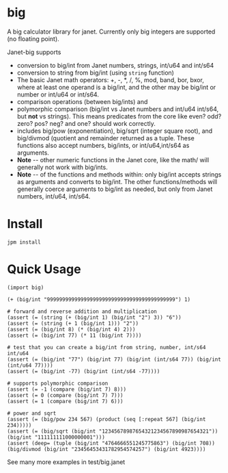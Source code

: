 # big

A big calculator library for janet. Currently only big integers are supported
(no floating point).

Janet-big supports 

* conversion to big/int from Janet numbers, strings, int/u64 and int/s64
* conversion to string from big/int (using `string` function)
* The basic Janet math operators:  +, -, *, /, %, mod, band, bor, bxor,
  where at least one operand is a big/int, and the other may be big/int
  or number or int/u64 or int/s64.
* comparison operations (between big/ints) and
* polymorphic comparison (big/int vs Janet numbers and int/u64 int/s64,
  but **not** vs strings).  This means predicates from the core like
  even? odd? zero? pos? neg? and one? should work correctly.
* includes big/pow (exponentiation), big/sqrt (integer square root), and
  big/divmod (quotient and remainder returned as a tuple.  These functions
  also accept numbers, big/ints, or int/u64,int/s64 as arguments.
* **Note** -- other numeric functions in the Janet core, like the math/ 
  will generally not work with big/ints.
* **Note** -- of the functions and methods within: only big/int accepts strings 
  as arguments and converts to big/int.  The other functions/methods will generally
  coerce arguments to big/int as needed, but only from Janet numbers, int/u64, int/s64.

# Install

```
jpm install
```

# Quick Usage

```
(import big)

(+ (big/int "999999999999999999999999999999999999999999") 1)

# forward and reverse addition and multiplication
(assert (= (string (+ (big/int 1) (big/int "2") 3)) "6"))
(assert (= (string (+ 1 (big/int 1))) "2"))
(assert (= (big/int 8) (* (big/int 4) 2)))
(assert (= (big/int 77) (* 11 (big/int 7))))

# test that you can create a big/int from string, number, int/s64 int/u64
(assert (= (big/int "77") (big/int 77) (big/int (int/s64 77)) (big/int (int/u64 77))))
(assert (= (big/int -77) (big/int (int/s64 -77))))

# supports polymorphic comparison
(assert (= -1 (compare (big/int 7) 8)))
(assert (= 0 (compare (big/int 7) 7)))
(assert (= 1 (compare (big/int 7) 6)))

# power and sqrt
(assert (= (big/pow 234 567) (product (seq [:repeat 567] (big/int 234)))))
(assert (= (big/sqrt (big/int "12345678987654321234567890987654321")) (big/int "111111111000000001")))
(assert (deep= (tuple (big/int "4764666551245775863") (big/int 708)) (big/divmod (big/int "23456453431782954574257") (big/int 4923))))

```

See many more examples in test/big.janet



